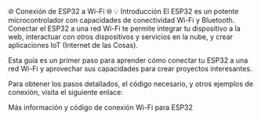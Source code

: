 🌐 Conexión de ESP32 a Wi-Fi 🌐
💡 Introducción
El ESP32 es un potente microcontrolador con capacidades de conectividad Wi-Fi y Bluetooth. Conectar el ESP32 a una red Wi-Fi te permite integrar tu dispositivo a la web, interactuar con otros dispositivos y servicios en la nube, y crear aplicaciones IoT (Internet de las Cosas).

Esta guía es un primer paso para aprender cómo conectar tu ESP32 a una red Wi-Fi y aprovechar sus capacidades para crear proyectos interesantes.

Para obtener los pasos detallados, el código necesario, y otros ejemplos de conexión, visita el siguiente enlace:

Más información y código de conexión Wi-Fi para ESP32
